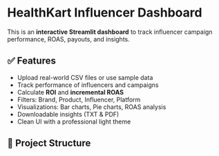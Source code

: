 # HealthKart Influencer Dashboard

This is an **interactive Streamlit dashboard** to track influencer campaign performance, ROAS, payouts, and insights.

## ✅ Features
- Upload real-world CSV files or use sample data
- Track performance of influencers and campaigns
- Calculate **ROI** and **incremental ROAS**
- Filters: Brand, Product, Influencer, Platform
- Visualizations: Bar charts, Pie charts, ROAS analysis
- Downloadable insights (TXT & PDF)
- Clean UI with a professional light theme

## 📂 Project Structure
